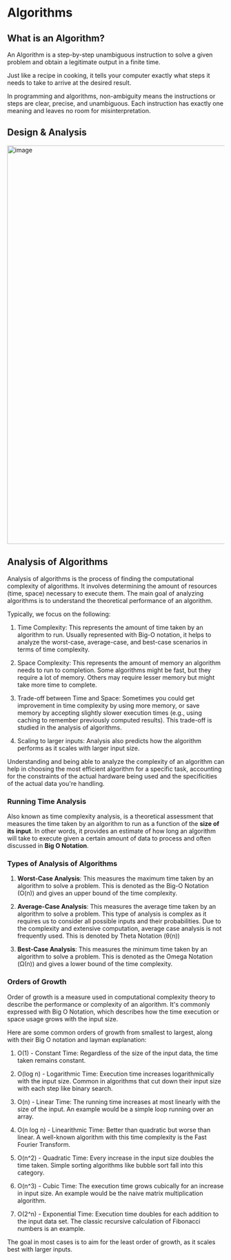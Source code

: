 # Algorithms


## What is an Algorithm?

An Algorithm is a step-by-step unambiguous instruction to solve a given problem and obtain a legitimate output in a finite time.

Just like a recipe in cooking, it tells your computer exactly what steps it needs to take to arrive at the desired result.

In programming and algorithms, non-ambiguity means the instructions or steps are clear, precise, and unambiguous. Each instruction has exactly one meaning and leaves no room for misinterpretation.

## Design & Analysis

<img width="924" alt="image" src="https://github.com/RaghavTheGreat1/algorithms/assets/28825619/81c0c3d9-0e5c-4355-90d1-fce300e16576">

## Analysis of Algorithms

Analysis of algorithms is the process of finding the computational complexity of algorithms. It involves determining the amount of resources (time, space) necessary to execute them. The main goal of analyzing algorithms is to understand the theoretical performance of an algorithm.

Typically, we focus on the following:

1. Time Complexity: This represents the amount of time taken by an algorithm to run. Usually represented with Big-O notation, it helps to analyze the worst-case, average-case, and best-case scenarios in terms of time complexity.

2. Space Complexity: This represents the amount of memory an algorithm needs to run to completion. Some algorithms might be fast, but they require a lot of memory. Others may require lesser memory but might take more time to complete.

3. Trade-off between Time and Space: Sometimes you could get improvement in time complexity by using more memory, or save memory by accepting slightly slower execution times (e.g., using caching to remember previously computed results). This trade-off is studied in the analysis of algorithms.

4. Scaling to larger inputs: Analysis also predicts how the algorithm performs as it scales with larger input size.

Understanding and being able to analyze the complexity of an algorithm can help in choosing the most efficient algorithm for a specific task, accounting for the constraints of the actual hardware being used and the specificities of the actual data you're handling.

### Running Time Analysis

Also known as time complexity analysis, is a theoretical assessment that measures the time taken by an algorithm to run as a function of the **size of its input**. In other words, it provides an estimate of how long an algorithm will take to execute given a certain amount of data to process and  often discussed in **Big O Notation**.

### Types of Analysis of Algorithms

1. **Worst-Case Analysis**: This measures the maximum time taken by an algorithm to solve a problem. This is denoted as the Big-O Notation (O(n)) and gives an upper bound of the time complexity.

2. **Average-Case Analysis**: This measures the average time taken by an algorithm to solve a problem. This type of analysis is complex as it requires us to consider all possible inputs and their probabilities. Due to the complexity and extensive computation, average case analysis is not frequently used. This is denoted by Theta Notation (θ(n))

3. **Best-Case Analysis**: This measures the minimum time taken by an algorithm to solve a problem. This is denoted as the Omega Notation (Ω(n)) and gives a lower bound of the time complexity.

### Orders of Growth

Order of growth is a measure used in computational complexity theory to describe the performance or complexity of an algorithm. It's commonly expressed with Big O Notation, which describes how the time execution or space usage grows with the input size.

Here are some common orders of growth from smallest to largest, along with their Big O notation and layman explanation:

1. O(1) - Constant Time: Regardless of the size of the input data, the time taken remains constant.

2. O(log n) - Logarithmic Time: Execution time increases logarithmically with the input size. Common in algorithms that cut down their input size with each step like binary search.

3. O(n) - Linear Time: The running time increases at most linearly with the size of the input. An example would be a simple loop running over an array.

4. O(n log n) - Linearithmic Time: Better than quadratic but worse than linear. A well-known algorithm with this time complexity is the Fast Fourier Transform.

5. O(n^2) - Quadratic Time: Every increase in the input size doubles the time taken. Simple sorting algorithms like bubble sort fall into this category.

6. O(n^3) - Cubic Time: The execution time grows cubically for an increase in input size. An example would be the naive matrix multiplication algorithm.

7. O(2^n) - Exponential Time: Execution time doubles for each addition to the input data set. The classic recursive calculation of Fibonacci numbers is an example.

The goal in most cases is to aim for the least order of growth, as it scales best with larger inputs.
